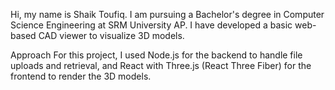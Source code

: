 Hi, my name is Shaik Toufiq. I am pursuing a Bachelor's degree in Computer Science Engineering at SRM University AP. I have developed a basic web-based CAD viewer to visualize 3D models.

Approach
For this project, I used Node.js for the backend to handle file uploads and retrieval, and React with Three.js (React Three Fiber) for the frontend to render the 3D models.



